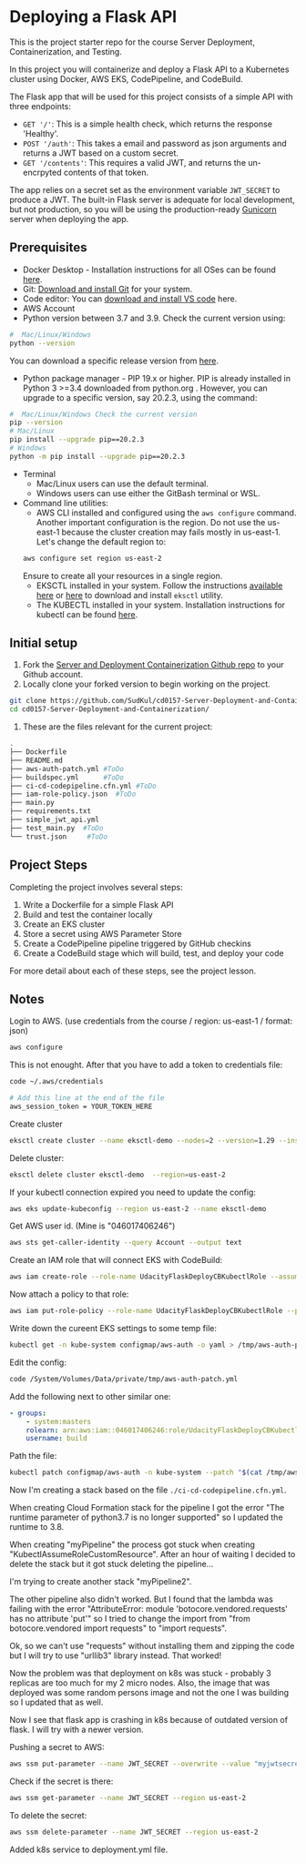 # Deploying a Flask API

This is the project starter repo for the course Server Deployment, Containerization, and Testing.

In this project you will containerize and deploy a Flask API to a Kubernetes cluster using Docker, AWS EKS, CodePipeline, and CodeBuild.

The Flask app that will be used for this project consists of a simple API with three endpoints:

- `GET '/'`: This is a simple health check, which returns the response 'Healthy'. 
- `POST '/auth'`: This takes a email and password as json arguments and returns a JWT based on a custom secret.
- `GET '/contents'`: This requires a valid JWT, and returns the un-encrpyted contents of that token. 

The app relies on a secret set as the environment variable `JWT_SECRET` to produce a JWT. The built-in Flask server is adequate for local development, but not production, so you will be using the production-ready [Gunicorn](https://gunicorn.org/) server when deploying the app.



## Prerequisites

* Docker Desktop - Installation instructions for all OSes can be found <a href="https://docs.docker.com/install/" target="_blank">here</a>.
* Git: <a href="https://git-scm.com/downloads" target="_blank">Download and install Git</a> for your system. 
* Code editor: You can <a href="https://code.visualstudio.com/download" target="_blank">download and install VS code</a> here.
* AWS Account
* Python version between 3.7 and 3.9. Check the current version using:
```bash
#  Mac/Linux/Windows 
python --version
```
You can download a specific release version from <a href="https://www.python.org/downloads/" target="_blank">here</a>.

* Python package manager - PIP 19.x or higher. PIP is already installed in Python 3 >=3.4 downloaded from python.org . However, you can upgrade to a specific version, say 20.2.3, using the command:
```bash
#  Mac/Linux/Windows Check the current version
pip --version
# Mac/Linux
pip install --upgrade pip==20.2.3
# Windows
python -m pip install --upgrade pip==20.2.3
```
* Terminal
   * Mac/Linux users can use the default terminal.
   * Windows users can use either the GitBash terminal or WSL. 
* Command line utilities:
  * AWS CLI installed and configured using the `aws configure` command. Another important configuration is the region. Do not use the us-east-1 because the cluster creation may fails mostly in us-east-1. Let's change the default region to:
  ```bash
  aws configure set region us-east-2  
  ```
  Ensure to create all your resources in a single region. 
  * EKSCTL installed in your system. Follow the instructions [available here](https://docs.aws.amazon.com/eks/latest/userguide/eksctl.html#installing-eksctl) or <a href="https://eksctl.io/introduction/#installation" target="_blank">here</a> to download and install `eksctl` utility. 
  * The KUBECTL installed in your system. Installation instructions for kubectl can be found <a href="https://kubernetes.io/docs/tasks/tools/install-kubectl/" target="_blank">here</a>. 


## Initial setup

1. Fork the <a href="https://github.com/udacity/cd0157-Server-Deployment-and-Containerization" target="_blank">Server and Deployment Containerization Github repo</a> to your Github account.
1. Locally clone your forked version to begin working on the project.
```bash
git clone https://github.com/SudKul/cd0157-Server-Deployment-and-Containerization.git
cd cd0157-Server-Deployment-and-Containerization/
```
1. These are the files relevant for the current project:
```bash
.
├── Dockerfile 
├── README.md
├── aws-auth-patch.yml #ToDo
├── buildspec.yml      #ToDo
├── ci-cd-codepipeline.cfn.yml #ToDo
├── iam-role-policy.json  #ToDo
├── main.py
├── requirements.txt
├── simple_jwt_api.yml
├── test_main.py  #ToDo
└── trust.json     #ToDo 
```

     
## Project Steps

Completing the project involves several steps:

1. Write a Dockerfile for a simple Flask API
2. Build and test the container locally
3. Create an EKS cluster
4. Store a secret using AWS Parameter Store
5. Create a CodePipeline pipeline triggered by GitHub checkins
6. Create a CodeBuild stage which will build, test, and deploy your code

For more detail about each of these steps, see the project lesson.

## Notes

Login to AWS. (use credentials from the course / region: us-east-1 / format: json)

```bash
aws configure
```

This is not enought. After that you have to add a token to credentials file:

```bash
code ~/.aws/credentials

# Add this line at the end of the file
aws_session_token = YOUR_TOKEN_HERE
```

Create cluster

```bash
eksctl create cluster --name eksctl-demo --nodes=2 --version=1.29 --instance-types=t2.micro --region=us-east-2
```

Delete cluster:

```bash
eksctl delete cluster eksctl-demo  --region=us-east-2
```

If your kubectl connection expired you need to update the config:

```bash
aws eks update-kubeconfig --region us-east-2 --name eksctl-demo
```

Get AWS user id. (Mine is "046017406246")

```bash
aws sts get-caller-identity --query Account --output text
```

Create an IAM role that will connect EKS with CodeBuild:

```bash
aws iam create-role --role-name UdacityFlaskDeployCBKubectlRole --assume-role-policy-document file://trust.json --output text --query 'Role.Arn'
```

Now attach a policy to that role:

```bash
aws iam put-role-policy --role-name UdacityFlaskDeployCBKubectlRole --policy-name eks-describe --policy-document file://iam-role-policy.json
```

Write down the cureent EKS settings to some temp file:

```bash
kubectl get -n kube-system configmap/aws-auth -o yaml > /tmp/aws-auth-patch.yml
```

Edit the config:

```bash
code /System/Volumes/Data/private/tmp/aws-auth-patch.yml
```

Add the following next to other similar one:

```yaml
- groups:
   	- system:masters
   	rolearn: arn:aws:iam::046017406246:role/UdacityFlaskDeployCBKubectlRole
   	username: build  
```

Path the file:

```bash
kubectl patch configmap/aws-auth -n kube-system --patch "$(cat /tmp/aws-auth-patch.yml)"
```

Now I'm creating a stack based on the file `./ci-cd-codepipeline.cfn.yml`.

When creating Cloud Formation stack for the pipeline I got the error "The runtime parameter of python3.7 is no longer supported" so I updated the runtime to 3.8.

When creating "myPipeline" the process got stuck when creating "KubectlAssumeRoleCustomResource". After an hour of waiting I decided to delete the stack but it got stuck deleting the pipeline...

I'm trying to create another stack "myPipeline2".

The other pipeline also didn't worked. But I found that the lambda was failing with the error "AttributeError: module 'botocore.vendored.requests' has no attribute 'put'" so I tried to change the import from "from botocore.vendored import requests" to "import requests".

Ok, so we can't use "requests" without installing them and zipping the code but I will try to use "urllib3" library instead. That worked!

Now the problem was that deployment on k8s was stuck - probably 3 replicas are too much for my 2 micro nodes. Also, the image that was deployed was some random persons image and not the one I was building so I updated that as well.

Now I see that flask app is crashing in k8s because of outdated version of flask. I will try with a newer version.

Pushing a secret to AWS:

```bash
aws ssm put-parameter --name JWT_SECRET --overwrite --value "myjwtsecret" --type SecureString --region us-east-2
```

Check if the secret is there:

```bash
aws ssm get-parameter --name JWT_SECRET --region us-east-2
```

To delete the secret:

```bash
aws ssm delete-parameter --name JWT_SECRET --region us-east-2
```

Added k8s service to deployment.yml file.
